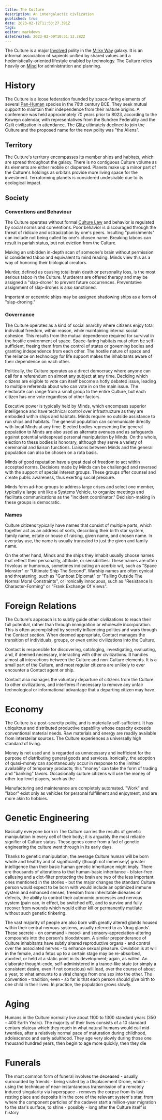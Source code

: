 ```yaml
---
title: The Culture
description: An intergalactic civlization
published: true
date: 2023-02-12T11:50:27.391Z
tags: 
editor: markdown
dateCreated: 2023-02-09T10:51:13.282Z
---
```


The Culture is a major [Involved](/Involved) polity in the [Milky Way](/The_Milky_Way) galaxy. It is an informal association of sapients unified by shared values and a hedonistically-oriented lifestyle enabled by technology. The Culture relies heavily on [Mind](/Mind) for administration and planning.

# History
The Culture is a loose federation founded by space-faring elements of several [Pan-Human](/Pan-Human) species in the 76th century BCE. They seek mutual support to maintain their independence from their mature origins. A conference was held approximately 70 years prior to 8023, according to the Koweyn calendar, with representatives from the Buhdren Federality and the Gzilt civilization in attendance. The [Glitz](/Glitz) ultimately declined to join the Culture and the proposed name for the new polity was "the Aliens".

## Territory

The Culture's territory encompasses its member ships and [habitats](/Orbital), which are spread throughout the galaxy. There is no contiguous Culture volume as its elements are either mobile or dispersed. Planets make up a minor part of the Culture's holdings as orbitals provide more living space for the investment. Terraforming planets is considered undesirable due to its ecological impact.

## Society

### Conventions and Behaviour

The Culture operates without formal [Culture Law](/Culture_Law) and behavior is regulated by social norms and conventions. Poor behavior is discouraged through the threat of ridicule and ostracization by one's peers. Insulting "punishments" can include not being called by one's chosen name. Breaking taboos can result in pariah status, but not eviction from the Culture.

Making an unbidden in-depth scan of someone's brain without permission is considered taboo and equivalent to mind reading. Minds view this as a way of honoring their biological creators.

Murder, defined as causing total brain death or personality loss, is the most serious taboo in the Culture. Murderers are offered therapy and may be assigned a "slap-drone" to prevent future occurrences. Preventative assignment of slap-drones is also sanctioned.

Important or eccentric ships may be assigned shadowing ships as a form of "slap-droning."

### Governance

The Culture operates as a kind of social anarchy where citizens enjoy total individual freedom, within reason, while maintaining internal social cohesion. This results from the mutual dependence required for survival in the hostile environment of space. Space-faring habitats must often be self-sufficient, freeing them from the control of states or governing bodies and granting independence from each other. The hostile nature of space and the reliance on technology for life support makes the inhabitants aware of their dependence on each other.

Politically, the Culture operates as a direct democracy where anyone can call for a referendum on almost any subject at any time. Deciding which citizens are eligible to vote can itself become a hotly debated issue, leading to multiple referenda about who can vote in on the main issue. The electorate can range from a small group to the entire Culture, but each citizen has one vote regardless of other factors.

Executive power is typically held by Minds, which encompass superior intelligence and have technical control over infrastructure as they are embodied within ships and habitats. Minds require no outside assistance to run ships and habitats. The general population can communicate directly with local Minds at any time. Elected bodies representing the general population to Minds are also used as alternate avenues and as safeguards against potential widespread personal manipulation by Minds. On the whole, election to these bodies is honorary, although they serve a variety of ceremonial and liaison functions. Liaisons between Minds and the general population can also be chosen on a rota basis.

Minds of good reputation have a great deal of freedom to act within accepted norms. Decisions made by Minds can be challenged and reversed with the support of special interest groups. These groups offer counsel and create public awareness, thus exerting social pressure.

Minds form ad-hoc groups to address large crises and select one member, typically a large unit like a Systems Vehicle, to organize meetings and facilitate communications as the "incident coordinator." Decision-making in these groups is democratic.

### Names

Culture citizens typically have names that consist of multiple parts, which together act as an address of sorts, describing their birth star system, family name, estate or house of raising, given name, and chosen name. In everyday use, the name is usually truncated to just the given and family name.

On the other hand, Minds and the ships they inhabit usually choose names that reflect their personality, attitude, or sensibilities. These names are often frivolous or humorous, sometimes indicating an acerbic wit, such as "Space Monster" or "Ultimate Ship The Second". Warship names are often cynical and threatening, such as "Gunboat Diplomat" or "Falling Outside The Normal Moral Constraints", or ironically innocuous, such as "Resistance Is Character-Forming" or "Frank Exchange Of Views".

# Foreign Relations

The Culture's approach is to subtly guide other civilizations to reach their full potential, rather than through immigration or wholesale incorporation. This is often accomplished by secretly influencing politics and wars through the Contact section. When deemed appropriate, Contact manages the transition of individuals, groups, or even entire civilizations into the Culture.

Contact is responsible for discovering, cataloging, investigating, evaluating, and, if deemed necessary, interacting with other civilizations. It handles almost all interactions between the Culture and non-Culture elements. It is a small part of the Culture, and most regular citizens are unlikely to ever encounter a Contact agent or ship.

Contact also manages the voluntary departure of citizens from the Culture to other civilizations, and interferes if necessary to remove any unfair technological or informational advantage that a departing citizen may have.

# Economy

The Culture is a post-scarcity polity, and is materially self-sufficient. It has ubiquitous and distributed productive capability whose capacity exceeds conventional material needs. Raw materials and energy are readily available from interstellar sources. The Culture experiences a universally high standard of living.

Money is not used and is regarded as unnecessary and inefficient for the purpose of distributing general goods and services. Ironically, the adoption of quasi-money can spontaneously occur in response to the limited availability of temporary products; this "money" can take the form of trading and "banking" favors. Occasionally culture citizens will use the money of other top level players, such as the 

Manufacturing and maintenance are completely automated. "Work" and "labor" exist only as vehicles for personal fulfillment and enjoyment, and are more akin to hobbies.

# Genetic Engineering

Basically everyone born in The Culture carries the results of genetic manipulation in every cell of their body; it is arguably the most reliable signifier of Culture status. These genes come from a fad of genetic engineering the culture went through in its early days.

Thanks to genetic manipulation, the average Culture human will be born whole and healthy and of significantly (though not immensely) greater intelligence than their basic human genetic inheritance might imply. There are thousands of alterations to that human-basic inheritance - blister-free callusing and a clot-filter protecting the brain are two of the less important ones mentioned in the stories - but the major changes the standard Culture person would expect to be born with would include an optimized immune system and enhanced senses, freedom from inheritable diseases or defects, the ability to control their autonomic processes and nervous system (pain can, in effect, be switched off), and to survive and fully recover from wounds which would either kill or permanently mutilate without such genetic tinkering. 

  
The vast majority of people are also born with greatly altered glands housed within their central nervous systems, usually referred to as 'drug glands'. These secrete - on command - mood- and sensory-appreciation-altering compounds into the person's bloodstream. A similar preponderance of Culture inhabitants have subtly altered reproductive organs - and control over the associated nerves - to enhance sexual pleasure. Ovulation is at will in the female, and a fetus up to a certain stage may be re-absorbed, aborted, or held at a static point in its development; again, as willed. An elaborate thought-code, self-administered in a trance-like state (or simply a consistent desire, even if not conscious) will lead, over the course of about a year, to what amounts to a viral change from one sex into the other. The convention - tradition, even - so far is that each person should give birth to one child in their lives. In practice, the population grows slowly.

# Aging

Humans in the Culture normally live about 1100 to 1300 standard years (350 - 400 Earth Years). The majority of their lives consists of a 10 standard century plateau which they reach in what natural humans would call mid-twenties, after a relatively normal pace of maturation during childhood, adolescence and early adulthood. They age very slowly during those one thousand hundred years, then begin to age more quickly, then they die

# Funerals

The most common form of funeral involves the deceased - usually surrounded by friends - being visited by a Displacement Drone, which - using the technique of near-instantaneous transmission of a remotely induced singularity via hyperspace - removes the corpse from its last resting place and deposits it in the core of the relevant system's star, from where the component particles of the cadaver start a million-year migration to the star's surface, to shine - possibly - long after the Culture itself is history